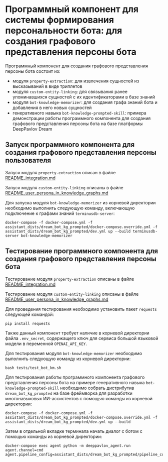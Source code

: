 # Программный компонент для системы формирования персональности бота: для создания графового представления персоны бота

Программный компонент для создания графового представления персоны бота состоит из:

- модуля `property-extraction`: для извлечения сущностей из высказываний в виде триплетов
- модуля `custom-entity-linking`: для связывания ранее упоминавшихся сущностей с их идентификаторами в базе знаний
- модуля `bot-knowledge-memorizer`: для создания графа знаний бота и добавления в него новых сущностей
- генеративного навыка `bot-knowledge-prompted-skill`: примера демонстрации работы программного компонента для создания графового представления персоны бота на базе платформы DeepPavlov Dream


## Запуск программного компонента для создания графового представления персоны пользователя

Запуск модуля `property-extraction` описан в файле [README_integration.md](/README_integration.md)

Запуск модуля `custom-entity-linking` описаны в файле [README_user_persona_in_knowledge_graphs.md](/README_user_persona_in_knowledge_graphs.md)

Для запуска модуля `bot-knowledge-memorizer` из корневой директории необходимо выполнить следующую команду, включающую подключение к графами знаний `terminusdb-server`:

```
docker-compose -f docker-compose.yml -f assistant_dists/dream_bot_kg_prompted/docker-compose.override.yml -f assistant_dists/dream_bot_kg_prompted/dev.yml up --build terminusdb-server bot-knowledge-memorizer
```

## Тестирование программного компонента для создания графового представления персоны бота

Тестирование модуля `property-extraction` описаны в файле [README_integration.md](/README_integration.md)

Тестирование модуля `custom-entity-linking` описаны в файле [README_user_persona_in_knowledge_graphs.md](/README_user_persona_in_knowledge_graphs.md)

Для проведения тестирования необходимо установить пакет `requests` следующей командой:

```
pip install requests
```

Также данный компонент требует наличие в корневой директории файла `.env_secret`, содержащего ключ для сервиса большой языковой модели в переменной `OPENAI_API_KEY`.

Для тестирования модуля `bot-knowledge-memorizer` необходимо выполнить следующую команду из корневой директории:

```
bash tests/test_bot_km.sh
```

Для тестирования работы программного компонента графового представления персоны бота на примере генеративного навыка `bot-knowledge-prompted-skill` необходимо собрать дистрибутив `dream_bot_kg_prompted` на базе фреймворка для разработки многонавыковых ИИ-ассистентов с помощью команды из корневой директории:

```
docker-compose -f docker-compose.yml -f assistant_dists/dream_bot_kg_prompted/docker-compose.override.yml -f assistant_dists/dream_bot_kg_prompted/dev.yml up --build
```

Затем в отдельной вкладке терминала начать диалог с ботом с помощью команды из корневой директории:

```
docker-compose exec agent python -m deeppavlov_agent.run agent.channel=cmd agent.pipeline_config=assistant_dists/dream_bot_kg_prompted/pipeline_conf.json
```